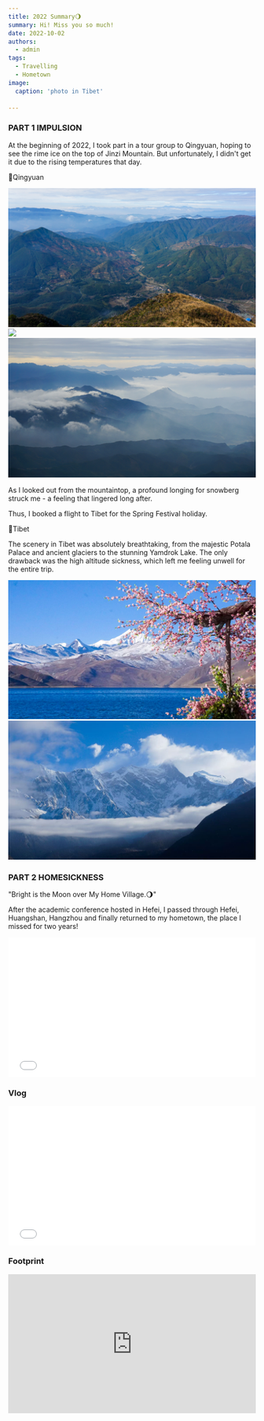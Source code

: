 ```yaml
---
title: 2022 Summary🌖
summary: Hi! Miss you so much!
date: 2022-10-02
authors:
  - admin
tags:
  - Travelling
  - Hometown
image:
  caption: 'photo in Tibet'

---
```


### PART 1 IMPULSION

At the beginning of 2022, I took part in a tour group to Qingyuan, hoping to see the rime ice on the top of Jinzi Mountain. But unfortunately, I didn't get it due to the rising temperatures that day. <br />

📍Qingyuan <br />

<img src='1.jpg'>
<img src='2.jpg'>
<img src='3.jpg'>

As I looked out from the mountaintop, a profound longing for snowberg struck me - a feeling that lingered long after. <br />

Thus, I booked a flight to Tibet for the Spring Festival holiday. <br />

📍Tibet <br />

The scenery in Tibet was absolutely breathtaking, from the majestic Potala Palace and ancient glaciers to the stunning Yamdrok Lake. The only drawback was the high altitude sickness, which left me feeling unwell for the entire trip. <br />

<img src='featured.jpg'>
<img src='6.jpg'>


### PART 2 HOMESICKNESS

"Bright is the Moon over My Home Village.🌖"<br />

After the academic conference hosted in Hefei, I passed through Hefei, Huangshan, Hangzhou and finally returned to my hometown, the place I missed for two years!<br />

<div style="position:relative; padding-bottom:56.25%; height:0; overflow:hidden; max-width:100%;">
  <iframe 
    src="2022-Shaoxing.mp4" 
    frameborder="0" 
    allowfullscreen 
    style="position:absolute; top:0; left:0; width:100%; height:100%;">
  </iframe>
</div>


### Vlog

<div style="position:relative; padding-bottom:56.25%; height:0; overflow:hidden; max-width:100%;">
  <iframe 
    src="2022-Lanzhou.mp4" 
    frameborder="0" 
    allowfullscreen 
    style="position:absolute; top:0; left:0; width:100%; height:100%;">
  </iframe>
</div>


### Footprint

<div style="position:relative; padding-bottom:56.25%; height:0; overflow:hidden; max-width:100%;">
  <iframe 
    src="https://www.google.com/maps/d/u/0/embed?mid=1ttARfWZ1BXOc0bj7E11OWvaLzrF_cos&ehbc=2E312F" 
    style="position:absolute; top:0; left:0; width:100%; height:100%; border:0;"
    allowfullscreen=""
    loading="lazy">
  </iframe>
</div>


